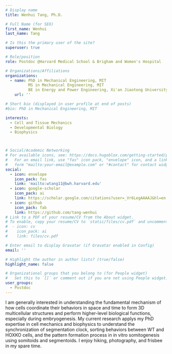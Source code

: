 ```yaml
---
# Display name
title: Wenhui Tang, Ph.D.

# Full Name (for SEO)
first_name: Wenhui
last_name: Tang

# Is this the primary user of the site?
superuser: true

# Role/position
role: Postdoc @Harvard Medical School & Brigham and Women's Hospital

# Organizations/Affiliations
organizations:
  - name: PhD in Mechanical Engineering, MIT
          MS in Mechanical Engineering, MIT
          BE in Energy and Power Engineering, Xi'an Jiaotong University, China
    url: ''

# Short bio (displayed in user profile at end of posts)
#bio: PhD in Mechanical Engineering, MIT

interests:
  - Cell and Tissue Mechanics
  - Developmental Biology
  - Biophysics



# Social/Academic Networking
# For available icons, see: https://docs.hugoblox.com/getting-started/page-builder/#icons
#   For an email link, use "fas" icon pack, "envelope" icon, and a link in the
#   form "mailto:your-email@example.com" or "#contact" for contact widget.
social:
  - icon: envelope
    icon_pack: fas
    link: 'mailto:wtang11@bwh.harvard.edu'
  - icon: google-scholar
    icon_pack: ai
    link: https://scholar.google.com/citations?user=_Vr6LegAAAAJ&hl=en
  - icon: github
    icon_pack: fab
    link: https://github.com/tang-wenhui
# Link to a PDF of your resume/CV from the About widget.
# To enable, copy your resume/CV to `static/files/cv.pdf` and uncomment the lines below.
#  - icon: cv
#    icon_pack: ai
#    link: files/cv.pdf

# Enter email to display Gravatar (if Gravatar enabled in Config)
email: ''

# Highlight the author in author lists? (true/false)
highlight_name: false

# Organizational groups that you belong to (for People widget)
#   Set this to `[]` or comment out if you are not using People widget.
user_groups:
  - Postdoc
---
```


I am generally interested in understanding the fundamental mechanism of how cells coordinate their behaviors in space and time to form 3D multicellular structures and perform higher-level biological functions, especially during embryogenesis. My current research applys my PhD expertise in cell mechanics and biophysics to understand the synchronization of segmentation clock, sorting behaviors between WT and HOXKO cells, and the pattern formation process in in vitro somitogenesis using somitoids and segmentoids.
I enjoy hiking, photography, and frisbee in my spare time.
